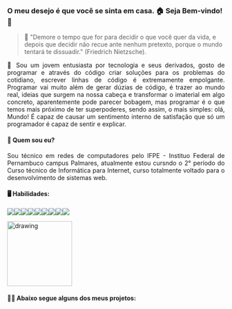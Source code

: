 ### O meu desejo é que você se sinta em casa. 🏠 Seja Bem-vindo! 👋

>💬 "Demore o tempo que for para decidir o que você quer da vida, e depois que decidir não recue ante nenhum pretexto, porque o mundo tentará te dissuadir." (Friedrich Nietzsche).
>
<p align="justify">📜 Sou um jovem entusiasta por tecnologia e seus derivados, gosto de programar e através do código criar soluções para os problemas do cotidiano, escrever linhas de código é extremamente empolgante. Programar vai muito além de gerar dúzias de código, é trazer ao mundo real, ideias que surgem na nossa cabeça e transformar o imaterial em algo concreto, aparentemente pode parecer bobagem, mas programar é o que temos mais próximo de ter superpoderes, sendo assim, o mais simples: olá, Mundo! É  capaz de causar um sentimento interno de satisfação que só um programador é capaz de sentir e explicar.</p>

<h4>👤 Quem sou eu?</h4>

<p align="justify">Sou técnico em redes de computadores pelo IFPE - Instituo Federal de Pernambuco campus Palmares, atualmente estou cursndo o 2° período do Curso técnico de Informática para Internet, curso totalmente voltado para o desenvolvimento de sistemas web.</p>

<h4>🖥️ Habilidades: </h4>

![](https://icons.iconarchive.com/icons/graphics-vibe/developer/48/html-5-icon.png)![](https://icons.iconarchive.com/icons/graphics-vibe/developer/48/css-3-icon.png)![](https://icons.iconarchive.com/icons/hopstarter/adobe-cs4/48/File-Adobe-Dreamweaver-JavaScript-icon.png)![](https://icons.iconarchive.com/icons/untergunter/leaf-mimes/48/app-x-php-icon.png)![](https://icons.iconarchive.com/icons/sicons/basic-round-social/48/jquery-icon.png)![](https://icons.iconarchive.com/icons/graphics-vibe/developer/48/mysql-icon.png)![](https://icons.iconarchive.com/icons/papirus-team/papirus-apps/48/python-icon.png)![](https://icons.iconarchive.com/icons/untergunter/leaf-mimes/48/text-x-java-icon.png)![](https://icons.iconarchive.com/icons/papirus-team/papirus-apps/48/git-icon.png)

<img src="https://c.tenor.com/FbTWLMuy8dgAAAAi/lcv-80s-computer.gif" alt="drawing" width="150"/>
<h4>🧑‍💻 Abaixo segue alguns dos meus projetos:</h4>
